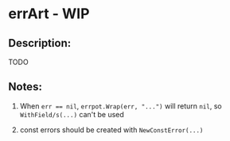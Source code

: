 # errArt - WIP

## Description:
TODO


## Notes:

1. When `err == nil`, `errpot.Wrap(err, "...")` will return `nil`, so `WithField/s(...)` can't be used

2. const errors should be created with `NewConstError(...)`
